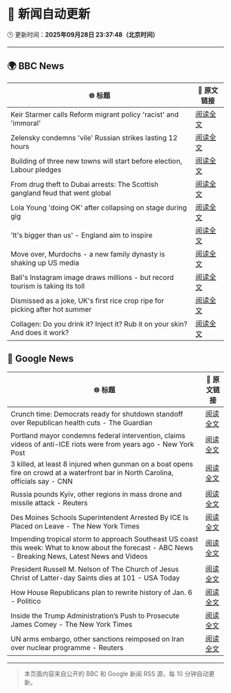 # 🧠 新闻自动更新

🕒 更新时间：**2025年09月28日 23:37:48（北京时间）**

---

## 🌍 BBC News

| 🌐 标题 | 🔗 原文链接 |
|--------|-------------|
| Keir Starmer calls Reform migrant policy 'racist' and 'immoral' | [阅读全文](https://www.bbc.com/news/articles/cj6xdw1dg4zo?at_medium=RSS&at_campaign=rss) |
| Zelensky condemns 'vile' Russian strikes lasting 12 hours | [阅读全文](https://www.bbc.com/news/articles/c75qeqr5905o?at_medium=RSS&at_campaign=rss) |
| Building of three new towns will start before election, Labour pledges | [阅读全文](https://www.bbc.com/news/articles/cly1geen679o?at_medium=RSS&at_campaign=rss) |
| From drug theft to Dubai arrests: The Scottish gangland feud that went global | [阅读全文](https://www.bbc.com/news/articles/c8xr1n4pp49o?at_medium=RSS&at_campaign=rss) |
| Lola Young 'doing OK' after collapsing on stage during gig | [阅读全文](https://www.bbc.com/news/articles/cr7031gv2m8o?at_medium=RSS&at_campaign=rss) |
| 'It's bigger than us' - England aim to inspire | [阅读全文](https://www.bbc.com/sport/rugby-union/articles/cd9ygg1l48zo?at_medium=RSS&at_campaign=rss) |
| Move over, Murdochs - a new family dynasty is shaking up US media | [阅读全文](https://www.bbc.com/news/articles/cr4qwwk0g0yo?at_medium=RSS&at_campaign=rss) |
| Bali's Instagram image draws millions - but record tourism is taking its toll | [阅读全文](https://www.bbc.com/news/articles/c07vxdny178o?at_medium=RSS&at_campaign=rss) |
| Dismissed as a joke, UK's first rice crop ripe for picking after hot summer | [阅读全文](https://www.bbc.com/news/articles/c1wgeq702dyo?at_medium=RSS&at_campaign=rss) |
| Collagen: Do you drink it? Inject it? Rub it on your skin? And does it work? | [阅读全文](https://www.bbc.com/news/articles/cjr5zj12ye1o?at_medium=RSS&at_campaign=rss) |

## 📰 Google News

| 🌐 标题 | 🔗 原文链接 |
|--------|-------------|
| Crunch time: Democrats ready for shutdown standoff over Republican health cuts - The Guardian | [阅读全文](https://news.google.com/rss/articles/CBMipwFBVV95cUxON0VVcS1WSVJFb05NSlgxUEdlR0p3aHlweHdYd0VWVm83TWo0bUNzWVBSM1RFU2xEeXQ2RWs3SzhWbDB5QnBNX2tnYmdya0dVQmxrODlndHVraDJVNlE4X2wtSTE4ZHlQZkhLLXJPRjcwTEZKOWdqRnZoNFR2NjUxTnFrX0VKV0xlNlAtWVVjM1AwLWZna094Vjl0eVlLMllKN0JRUlF1WQ?oc=5) |
| Portland mayor condemns federal intervention, claims videos of anti-ICE riots were from years ago - New York Post | [阅读全文](https://news.google.com/rss/articles/CBMi4gFBVV95cUxQRVJoZ2FUSjZuZ2dOUUctZ2JOZGI2WkhaeF8tcFlMcmt6LVRPTGFuRVBJempEWnRqT0lINGlyZFcxTjFBQmJlUEM5YXRxUVBVc1NWUjFDUXhLejNKSlNGRTM5a0YyTGNLVUJsbmJKdW5NeFZoRmxtQnpXYUZUZ2VIeXY2aHY2VEtNTkN4bU1uOTZVMmpYLTNpM1pNZTQyc3NRa0dsR05lN21IcVVNaHVsdG5qc19PSW9qbVRLeHNiRmN0QXZqcG43VEc2dGhiWU1WczUtcWRmVTlDZklFMEtfcVBB?oc=5) |
| 3 killed, at least 8 injured when gunman on a boat opens fire on crowd at a waterfront bar in North Carolina, officials say - CNN | [阅读全文](https://news.google.com/rss/articles/CBMiiwFBVV95cUxNN0lZbGVldkZncnM1UlU5dHljdjNBOGl4YzNReWh0N0dDRzlYakJBdnNBT2dyQnNtZHdZbjVtYkg3SDVFaUxZSEU2SjRCdThBR3c0eXYyRElfeEk2blc1TkFxbXJDYUhYUmQ2cVZaU3hkTFN3S3Y5a2R3RlJxYTU5bUowUGhRWU5HaFBr?oc=5) |
| Russia pounds Kyiv, other regions in mass drone and missile attack - Reuters | [阅读全文](https://news.google.com/rss/articles/CBMixwFBVV95cUxOcnBySGRzMVFsa082VWRHX292dkRROTI2QXFsZ05DSnU3T3phRlhxTDFOZHNGTGRfdmR5Vk1iT1JReEZRZzBHdDFHVk5ydXg4MW5LbVMxb2ZtRlJHZUV1TWVKMnVUcl9Jd2pnektQLWdnYUtHVVJ2LTFMc2FKeHp1QklfNFEwamNIRENoc3d3ZHhjdnRoSGdoZTNCVkZ3OFVNbTAybnA5eEZaYW4xT2UxOHZkSkcyQWlpY3ZOVUgyblNoR3JrVGNN?oc=5) |
| Des Moines Schools Superintendent Arrested By ICE Is Placed on Leave - The New York Times | [阅读全文](https://news.google.com/rss/articles/CBMijwFBVV95cUxQWFFDYWFhZ2Yxc0FqNHR5alVkc0I0U3dBbTBNSGVFMXZkQlV2LThUYVZ4X25ZNFpfYjRjVEFpZGJ6Ulg0a1J2MDVrWHBJT2Fvd1d5M3J2NXg4T3pBOWdHbDhnVXNQdW9XN296WldwUHAyXzdidW52d0ZscnBkQWtLYjlBZ2xfMDgxTFFBZ3UzQQ?oc=5) |
| Impending tropical storm to approach Southeast US coast this week: What to know about the forecast - ABC News - Breaking News, Latest News and Videos | [阅读全文](https://news.google.com/rss/articles/CBMipgFBVV95cUxQYk02RlNMeUMycE5MYV9Yam9jNHRsZ2JVTkhWTHd1bmNSd3BVWVF5RmVaX0NhUkQ4RTFGd2M3Vk9id0FGOThJNDJpbkNYSUlIM0MtbnVzNE9ic2NGbVVfSFVraGdFX01hVjVMQU1VWjZwOUQ2WG9QRTNaX2RBVXNhTEV3ZHNpWGt1YlIyWXo2Zm55bnc2WlU4VGFxMDI3NldST2NTNUpR0gGrAUFVX3lxTFBSOGZtamdXQVFrQjdKTncweGZSYm9VYVliNnRDWWhJM00ydjBuY1pLei1rLWtjWUVubV81S2ZHbTRxWEFPNFh1MVRMcWlvRmVCak1iZ1FFYmNKc1dSU1RTVzMtZHpUVmYyamxjT0tsX2xwQ0pVQnhSZU1DLTdjOEFVQ0RqUFFQX1Z2NlFXeF9RNHRvSms4b2xoLTNtNGNIYm1vQ1R3emVWYk9mRQ?oc=5) |
| President Russell M. Nelson of The Church of Jesus Christ of Latter-day Saints dies at 101 - USA Today | [阅读全文](https://news.google.com/rss/articles/CBMivgFBVV95cUxQTW13MjVSMFBYbUJINWg2czFHWHdfLVl6d25ydUhPZW1JQ1ZFNDBPWXpXZFg5aTJ2b3U2aXZWdU9zNWlWTF9seWozSEtiRVRHQ3RWU2RqclRGWng1Q2ktWTBCTG5ibmQ3bHFRUWNtNFRQS2cwM2VYUGlYZ0doMEROMlgwNVRZNmtMQVh5WnhpakplSk1XLWFvSTJkU25QX0FfWktCbzA0Wkx2dXpqUlFtTUxrNFlnemZVX2VrMTN3?oc=5) |
| How House Republicans plan to rewrite history of Jan. 6 - Politico | [阅读全文](https://news.google.com/rss/articles/CBMirAFBVV95cUxQVmVlXzc2dnNVcnI5NktYNWpPOVoyRXhyd19kRi1TZEI3c3dtYTFoTEdIa0loa3BaWlc3djVtOUdJUm5VZnEwSUV1VE95a092ejdaTjFmTk0ySm1xTU10WG5Kd1dURDFxQUhQcWQ1UE1KeHhJVmlHV21YVHlUdzNFYjBEM2pZaWN5dG53OFNEM3duVlBLUEVsTTZrelF2TVpUNWREaXRUaThCekVO?oc=5) |
| Inside the Trump Administration’s Push to Prosecute James Comey - The New York Times | [阅读全文](https://news.google.com/rss/articles/CBMiigFBVV95cUxPb1k0cHVhbkhsSnFhYVRvUXh6WEVzZWNKSXpGSkxIVmlNc3pNMThpVFc3blNrUGhVazRzb3ptSXBhcnB5LUdONDZIelBWckhIWGQ1UnQ3VHFrQ0s2UkFXSFBnZGlZelZfUk9kcHllalRFLURzLWhwQzRqYkVzNnFvajRrYUtTaGVGRVE?oc=5) |
| UN arms embargo, other sanctions reimposed on Iran over nuclear programme - Reuters | [阅读全文](https://news.google.com/rss/articles/CBMirAFBVV95cUxOTFhVZ2R2eVB1Mkw5b21GWHAtZ0IyRkhOaWNfcTZGZEZFdjVtdnVlWU1CRU45UHZjY3VzNnpkNUQ5ZzRjNThIbzRGQmFoOEVodDE4bkRDeEw5Qkt1LWg0aE5aV1l2dU5EMkpqZDBBeWRVTnVPUzhxMFBoaFFzLTdzYnM1LW80Q0t3RHpQMVBSZUVULVR3YlBqME10UWUxRWZHdUhobUJFWEhQSTNo?oc=5) |

---
> 本页面内容来自公开的 BBC 和 Google 新闻 RSS 源，每 10 分钟自动更新。